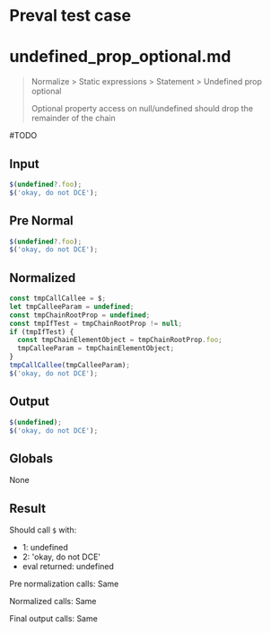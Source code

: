 # Preval test case

# undefined_prop_optional.md

> Normalize > Static expressions > Statement > Undefined prop optional
>
> Optional property access on null/undefined should drop the remainder of the chain

#TODO

## Input

`````js filename=intro
$(undefined?.foo);
$('okay, do not DCE');
`````

## Pre Normal

`````js filename=intro
$(undefined?.foo);
$('okay, do not DCE');
`````

## Normalized

`````js filename=intro
const tmpCallCallee = $;
let tmpCalleeParam = undefined;
const tmpChainRootProp = undefined;
const tmpIfTest = tmpChainRootProp != null;
if (tmpIfTest) {
  const tmpChainElementObject = tmpChainRootProp.foo;
  tmpCalleeParam = tmpChainElementObject;
}
tmpCallCallee(tmpCalleeParam);
$('okay, do not DCE');
`````

## Output

`````js filename=intro
$(undefined);
$('okay, do not DCE');
`````

## Globals

None

## Result

Should call `$` with:
 - 1: undefined
 - 2: 'okay, do not DCE'
 - eval returned: undefined

Pre normalization calls: Same

Normalized calls: Same

Final output calls: Same
